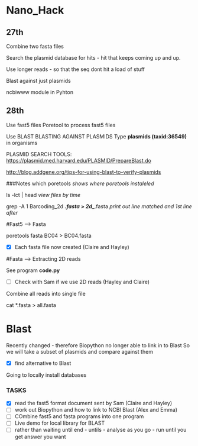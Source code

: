 # Nano_Hack

## 27th 
Combine two fasta files

Search the plasmid database for hits - hit that keeps coming up and up.

Use longer reads - so that the seq dont hit a load of stuff 

Blast against just plasmids

ncbiwww module in Pyhton

## 28th

Use fast5 files 
Poretool to process fast5 files

Use BLAST
BLASTING AGAINST PLASMIDS
Type **plasmids (taxid:36549)** in organisms 

PLASMID SEARCH TOOLS:
https://plasmid.med.harvard.edu/PLASMID/PrepareBlast.do

http://blog.addgene.org/tips-for-using-blast-to-verify-plasmids

 
###Notes 
which poretools *shows where poretools instaleled*

ls -lct | head *view files by time*

grep -A 1 Barcoding_2d ___.fasta > 2d____.fasta  *print out line matched and 1st line after*

#Fast5 --> Fasta 

poretools fasta BC04 > BC04.fasta

- [x] Each fasta file now created (Claire and Hayley)

#Fasta --> Extracting 2D reads

See program **code.py**

- [ ] Check with Sam if we use 2D reads (Hayley and Claire)

Combine all reads into single file

cat *.fasta > all.fasta

# Blast
Recently changed - therefore Biopython no longer able to link in to Blast
So we will take a subset of plasmids and compare against them

- [x] find alternative to Blast 

Going to locally install databases 

### TASKS

- [x] read the fast5 format document sent by Sam (Claire and Hayley)
- [ ] work out Biopython and how to link to NCBI Blast (Alex and Emma)
- [ ] COmbine fast5 and fasta programs into one program
- [ ] Live demo for local library for BLAST
- [ ] rather than waiting until end - untils - analyse as you go - run until you get answer you want
